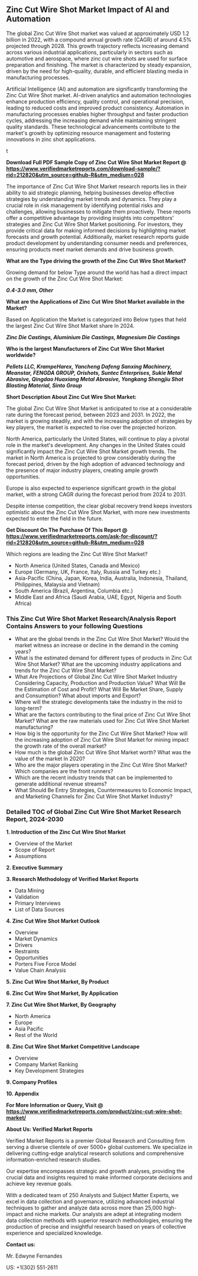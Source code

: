 <h2>Zinc Cut Wire Shot Market Impact of AI and Automation</h2><p>The global Zinc Cut Wire Shot market was valued at approximately USD 1.2 billion in 2022, with a compound annual growth rate (CAGR) of around 4.5% projected through 2028. This growth trajectory reflects increasing demand across various industrial applications, particularly in sectors such as automotive and aerospace, where zinc cut wire shots are used for surface preparation and finishing. The market is characterized by steady expansion, driven by the need for high-quality, durable, and efficient blasting media in manufacturing processes.</p><p>Artificial Intelligence (AI) and automation are significantly transforming the Zinc Cut Wire Shot market. AI-driven analytics and automation technologies enhance production efficiency, quality control, and operational precision, leading to reduced costs and improved product consistency. Automation in manufacturing processes enables higher throughput and faster production cycles, addressing the increasing demand while maintaining stringent quality standards. These technological advancements contribute to the market's growth by optimizing resource management and fostering innovations in zinc shot applications.</p>t</p><p id="" class=""><strong>Download Full PDF Sample Copy of Zinc Cut Wire Shot Market Report @ <a href="https://www.verifiedmarketreports.com/download-sample/?rid=212820&utm_source=github-R&utm_medium=028" target="_blank">https://www.verifiedmarketreports.com/download-sample/?rid=212820&utm_source=github-R&utm_medium=028</a></strong></p><p>The importance of&nbsp;Zinc Cut Wire Shot Market research reports lies in their ability to aid strategic planning, helping businesses develop effective strategies by understanding market trends and dynamics. They play a crucial role in risk management by identifying potential risks and challenges, allowing businesses to mitigate them proactively. These reports offer a competitive advantage by providing insights into competitors' strategies and Zinc Cut Wire Shot Market positioning. For investors, they provide critical data for making informed decisions by highlighting market forecasts and growth potential. Additionally, market research reports guide product development by understanding consumer needs and preferences, ensuring products meet market demands and drive business growth.</p><p><strong>What are the&nbsp;Type driving the growth of the Zinc Cut Wire Shot Market?</strong></p><p id="" class="">Growing demand for below Type around the world has had a direct impact on the growth of the Zinc Cut Wire Shot Market:</p><em><strong>0.4-3.0 mm, Other</strong></em></p><strong>What are the&nbsp;Applications&nbsp;of Zinc Cut Wire Shot Market available in the Market?</strong></p><p id="" class="">Based on Application the Market is categorized into Below types that held the largest Zinc Cut Wire Shot Market share In 2024.</p><em><strong>Zinc Die Castings, Aluminium Die Castings, Magnesium Die Castings</strong></em></p><strong>Who is the largest Manufacturers of Zinc Cut Wire Shot Market worldwide?</strong></p><p><em><strong>Pellets LLC, KrampeHarex, Yancheng Dafeng Sanxing Machinery, Meanstar, FENGDA GROUP, Orishots, Suntec Enterprises, Sukie Metal Abrasive, Qingdao Huaxiang Metal Abrasive, Yongkang Shengjiu Shot Blasting Material, Sinto Group</strong></em></p><p id="" class=""><strong>Short Description About Zinc Cut Wire Shot Market:</strong></p><p>The global Zinc Cut Wire Shot Market is anticipated to rise at a considerable rate during the forecast period, between 2023 and 2031. In 2022, the market is growing steadily, and with the increasing adoption of strategies by key players, the market is expected to rise over the projected horizon.</p><p>North America, particularly the United States, will continue to play a pivotal role in the market's development. Any changes in the United States could significantly impact the Zinc Cut Wire Shot Market growth trends. The market in North America is projected to grow considerably during the forecast period, driven by the high adoption of advanced technology and the presence of major industry players, creating ample growth opportunities.</p><p>Europe is also expected to experience significant growth in the global market, with a strong CAGR during the forecast period from 2024 to 2031.</p><p>Despite intense competition, the clear global recovery trend keeps investors optimistic about the Zinc Cut Wire Shot Market, with more new investments expected to enter the field in the future.</p><p id="" class=""><strong>Get Discount On The Purchase Of This Report @ <a href="https://www.verifiedmarketreports.com/ask-for-discount/?rid=212820&utm_source=github-R&utm_medium=028" target="_blank">https://www.verifiedmarketreports.com/ask-for-discount/?rid=212820&utm_source=github-R&utm_medium=028</a></strong></p>Which regions are leading the Zinc Cut Wire Shot Market?</p><ul><li>North America (United States, Canada and Mexico)</li><li>Europe (Germany, UK, France, Italy, Russia and Turkey etc.)</li><li>Asia-Pacific (China, Japan, Korea, India, Australia, Indonesia, Thailand, Philippines, Malaysia and Vietnam)</li><li>South America (Brazil, Argentina, Columbia etc.)</li><li>Middle East and Africa (Saudi Arabia, UAE, Egypt, Nigeria and South Africa)</li></ul><h3 id="" class="">This Zinc Cut Wire Shot Market Research/Analysis Report Contains Answers to your following Questions</h3><ul><li>What are the global trends in the Zinc Cut Wire Shot Market? Would the market witness an increase or decline in the demand in the coming years?</li><li>What is the estimated demand for different types of products in Zinc Cut Wire Shot Market? What are the upcoming industry applications and trends for the Zinc Cut Wire Shot Market?</li><li>What Are Projections of Global Zinc Cut Wire Shot Market Industry Considering Capacity, Production and Production Value? What Will Be the Estimation of Cost and Profit? What Will Be Market Share, Supply and Consumption? What about imports and Export?</li><li>Where will the strategic developments take the industry in the mid to long-term?</li><li>What are the factors contributing to the final price of Zinc Cut Wire Shot Market? What are the raw materials used for Zinc Cut Wire Shot Market manufacturing?</li><li>How big is the opportunity for the Zinc Cut Wire Shot Market? How will the increasing adoption of Zinc Cut Wire Shot Market for mining impact the growth rate of the overall market?</li><li>How much is the global Zinc Cut Wire Shot Market worth? What was the value of the market In 2020?</li><li>Who are the major players operating in the Zinc Cut Wire Shot Market? Which companies are the front runners?</li><li>Which are the recent industry trends that can be implemented to generate additional revenue streams?</li><li>What Should Be Entry Strategies, Countermeasures to Economic Impact, and Marketing Channels for Zinc Cut Wire Shot Market Industry?</li></ul><h3 id="" class="">Detailed TOC of Global Zinc Cut Wire Shot Market Research Report, 2024-2030</h3><p id="" class=""><strong>1. Introduction of the Zinc Cut Wire Shot Market</strong></p><ul><li>Overview of the Market</li><li>Scope of Report</li><li>Assumptions</li></ul><p id="" class=""><strong>2. Executive Summary</strong></p><p id="" class=""><strong>3. Research Methodology of Verified Market Reports</strong></p><ul><li>Data Mining</li><li>Validation</li><li>Primary Interviews</li><li>List of Data Sources</li></ul><p id="" class=""><strong>4. Zinc Cut Wire Shot Market Outlook</strong></p><ul><li>Overview</li><li>Market Dynamics</li><li>Drivers</li><li>Restraints</li><li>Opportunities</li><li>Porters Five Force Model</li><li>Value Chain Analysis</li></ul><p id="" class=""><strong>5. Zinc Cut Wire Shot Market, By Product</strong></p><p id="" class=""><strong>6. Zinc Cut Wire Shot Market, By Application</strong></p><p id="" class=""><strong>7. Zinc Cut Wire Shot Market, By Geography</strong></p><ul><li>North America</li><li>Europe</li><li>Asia Pacific</li><li>Rest of the World</li></ul><p id="" class=""><strong>8. Zinc Cut Wire Shot Market Competitive Landscape</strong></p><ul><li>Overview</li><li>Company Market Ranking</li><li>Key Development Strategies</li></ul><p id="" class=""><strong>9. Company Profiles</strong></p><p id="" class=""><strong>10. Appendix</strong></p><p id="" class=""><strong>For More Information or Query, Visit @ <a href="https://www.verifiedmarketreports.com/product/zinc-cut-wire-shot-market/" target="_blank">https://www.verifiedmarketreports.com/product/zinc-cut-wire-shot-market/</a></strong></p><p id="" class=""><strong>About Us: Verified Market Reports</strong></p><p id="" class="">Verified Market Reports is a premier Global Research and Consulting firm serving a diverse clientele of over 5000+ global customers. We specialize in delivering cutting-edge analytical research solutions and comprehensive information-enriched research studies.</p><p id="" class="">Our expertise encompasses strategic and growth analyses, providing the crucial data and insights required to make informed corporate decisions and achieve key revenue goals.</p><p id="" class="">With a dedicated team of 250 Analysts and Subject Matter Experts, we excel in data collection and governance, utilizing advanced industrial techniques to gather and analyze data across more than 25,000 high-impact and niche markets. Our analysts are adept at integrating modern data collection methods with superior research methodologies, ensuring the production of precise and insightful research based on years of collective experience and specialized knowledge.</p><p id="" class=""><strong>Contact us:</strong></p><p id="" class="">Mr. Edwyne Fernandes</p><p id="" class="">US: +1(302) 551-2611</p>